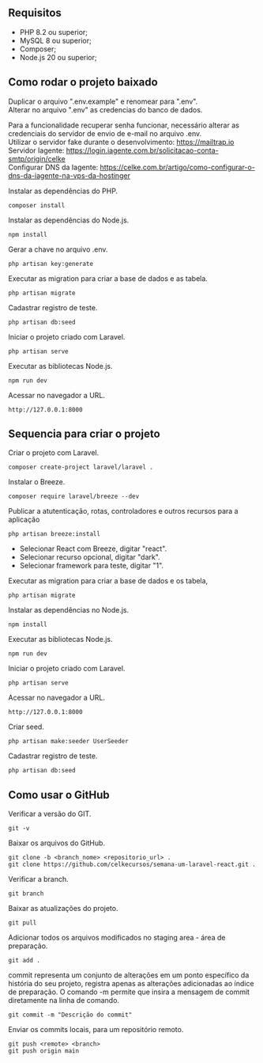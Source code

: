 ## Requisitos

* PHP 8.2 ou superior;
* MySQL 8 ou superior;
* Composer;
* Node.js 20 ou superior;

## Como rodar o projeto baixado

Duplicar o arquivo ".env.example" e renomear para ".env".<br>
Alterar no arquivo ".env" as credencias do banco de dados.<br>

Para a funcionalidade recuperar senha funcionar, necessário alterar as credenciais do servidor de envio de e-mail no arquivo .env.<br>
Utilizar o servidor fake durante o desenvolvimento: https://mailtrap.io<br>
Servidor Iagente: https://login.iagente.com.br/solicitacao-conta-smtp/origin/celke<br>
Configurar DNS da Iagente: https://celke.com.br/artigo/como-configurar-o-dns-da-iagente-na-vps-da-hostinger

Instalar as dependências do PHP.
```
composer install
```

Instalar as dependências do Node.js.
```
npm install
```

Gerar a chave no arquivo .env.
```
php artisan key:generate
```

Executar as migration para criar a base de dados e as tabela.
```
php artisan migrate
```

Cadastrar registro de teste.
```
php artisan db:seed
```

Iniciar o projeto criado com Laravel.
```
php artisan serve
```

Executar as bibliotecas Node.js.
```
npm run dev
```

Acessar no navegador a URL.
```
http://127.0.0.1:8000
```


## Sequencia para criar o projeto

Criar o projeto com Laravel.
```
composer create-project laravel/laravel .
```

Instalar o Breeze.
```
composer require laravel/breeze --dev
```

Publicar a atutenticação, rotas, controladores e outros recursos para a aplicação
```
php artisan breeze:install
```

* Selecionar React com Breeze, digitar "react".
* Selecionar recurso opcional, digitar "dark".
* Selecionar framework para teste, digitar "1".

Executar as migration para criar a base de dados e os tabela,
```
php artisan migrate
```

Instalar as dependências no Node.js.
```
npm install
```

Executar as bibliotecas Node.js.
```
npm run dev
```

Iniciar o projeto criado com Laravel.
```
php artisan serve
```

Acessar no navegador a URL.
```
http://127.0.0.1:8000
```

Criar seed.
```
php artisan make:seeder UserSeeder
```

Cadastrar registro de teste.
```
php artisan db:seed
```

## Como usar o GitHub

Verificar a versão do GIT.
```
git -v
```

Baixar os arquivos do GitHub.
```
git clone -b <branch_nome> <repositorio_url> .
git clone https://github.com/celkecursos/semana-um-laravel-react.git .
```

Verificar a branch.
```
git branch
```

Baixar as atualizações do projeto.
```
git pull
```

Adicionar todos os arquivos modificados no staging area - área de preparação.
```
git add .
```

commit representa um conjunto de alterações em um ponto específico da história do seu projeto, registra apenas as alterações adicionadas ao índice de preparação.
O comando -m permite que insira a mensagem de commit diretamente na linha de comando.
```
git commit -m "Descrição do commit"
```

Enviar os commits locais, para um repositório remoto.
```
git push <remote> <branch>
git push origin main
```
